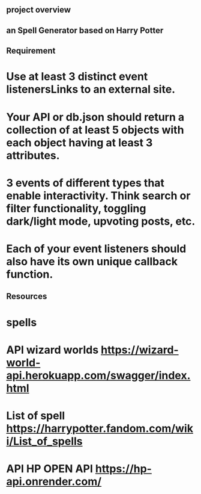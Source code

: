 ## project overview
## **an Spell Generator based on Harry Potter**





## Requirement
# Use at least 3 distinct event listenersLinks to an external site. 
# Your API or db.json should return a collection of at least 5 objects with each object having at least 3 attributes.
# 3 events of different types that enable interactivity. Think search or filter functionality, toggling dark/light mode, upvoting posts, etc. 
# Each of your event listeners should also have its own unique callback function. 

## Resources

# spells
# API wizard worlds https://wizard-world-api.herokuapp.com/swagger/index.html
# List of spell https://harrypotter.fandom.com/wiki/List_of_spells

# API HP OPEN API https://hp-api.onrender.com/


